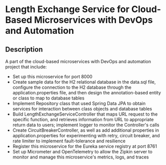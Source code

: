# Length Exchange Service for Cloud-Based Microservices with DevOps and Automation

## Description
A part of the cloud-based microservices with DevOps and automation project that include:
* Set up this microservice for port 8000
* Create sample data for the H2 relational database in the data.sql file, configure the connection to the H2 database through the application.properties file, and then design the annotation-based entity or class to map to database tables
* Implement Repository class that used Spring Data JPA to obtain services for interaction between class objects and database tables
* Build LengthExchangeServiceController that maps URL request to the specific function, and retrieves information from URL to appropriate return data to users; implement logger to monitor the  Controller's calls
* Create CircuitBreakerController, as well as add additional properties in application.properties for experimenting with retry, circuit breaker, and rate limiter to implement fault-tolerance and resilience
* Register this microservice for the Eureka service registry at port 8761
* Set up Micrometer and OpenTelemetry to allow the Zipkin server to monitor and manage this microservice's metrics, logs, and traces
